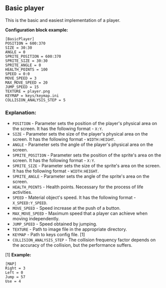  ## Basic player

 This is the basic and easiest implementation of a player.

 **Configuration block example:**

    [BasicPlayer]
    POSITION = 600:370
    SIZE = 30:30
    ANGLE = 0
    SPRITE_POSITION = 600:370
    SPRITE_SIZE = 30:30
    SPRITE_ANGLE = 0
    HEALTH_POINTS = 100
    SPEED = 0:0
    MOVE_SPEED = 3
    MAX_MOVE_SPEED = 20
    JUMP_SPEED = 15
    TEXTURE = player.png
    KEYMAP = keys/keymap.ini
    COLLISION_ANALYSIS_STEP = 5

 ### Explanation:

 * `POSITION` - Parameter sets the position of the player's physical area on the screen. It has the following format - `X:Y`.
 * `SIZE` - Parameter sets the size of the player's physical area on the screen. It has the following format - `WIDTH:HEIGHT`.
 * `ANGLE` - Parameter sets the angle of the player's physical area on the screen. 
 * `SPRITE_POSITION` - Parameter sets the position of the sprite's area on the screen. It has the following format - `X:Y`.
 * `SPRITE_SIZE` - Parameter sets the size of the sprite's area on the screen. It has the following format - `WIDTH:HEIGHT`.
 * `SPRITE_ANGLE` - Parameter sets the angle of the sprite's area on the screen. 
 * `HEALTH_POINTS` - Health points. Necessary for the process of life activities.
 * `SPEED` - Material object's speed. It has the following format - `X_SPEED:Y_SPEED`.
 * `MOVE_SPEED` - Speed increase at the push of a button.
 * `MAX_MOVE_SPEED` - Maximum speed that a player can achieve when moving independently.
 * `JUMP_SPEED` - Speed obtained by jumping.
 * `TEXTURE` - Path to image file in the appropriate directory.
 * `KEYMAP` - Path to keys config file. [1]
 * `COLLISION_ANALYSIS_STEP` - The collision frequency factor depends on the accuracy of the collision, but the performance suffers.

 [1] **Example:**

    [MAP]
    Right = 3
    Left = 0
    Jump = 57
    Use = 4
